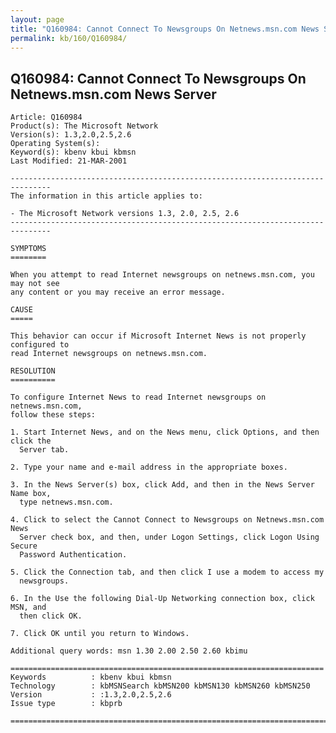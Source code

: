 ```yaml
---
layout: page
title: "Q160984: Cannot Connect To Newsgroups On Netnews.msn.com News Server"
permalink: kb/160/Q160984/
---
```


## Q160984: Cannot Connect To Newsgroups On Netnews.msn.com News Server

	Article: Q160984
	Product(s): The Microsoft Network
	Version(s): 1.3,2.0,2.5,2.6
	Operating System(s): 
	Keyword(s): kbenv kbui kbmsn
	Last Modified: 21-MAR-2001
	
	-------------------------------------------------------------------------------
	The information in this article applies to:
	
	- The Microsoft Network versions 1.3, 2.0, 2.5, 2.6 
	-------------------------------------------------------------------------------
	
	SYMPTOMS
	========
	
	When you attempt to read Internet newsgroups on netnews.msn.com, you may not see
	any content or you may receive an error message.
	
	CAUSE
	=====
	
	This behavior can occur if Microsoft Internet News is not properly configured to
	read Internet newsgroups on netnews.msn.com.
	
	RESOLUTION
	==========
	
	To configure Internet News to read Internet newsgroups on netnews.msn.com,
	follow these steps:
	
	1. Start Internet News, and on the News menu, click Options, and then click the
	  Server tab.
	
	2. Type your name and e-mail address in the appropriate boxes.
	
	3. In the News Server(s) box, click Add, and then in the News Server Name box,
	  type netnews.msn.com.
	
	4. Click to select the Cannot Connect to Newsgroups on Netnews.msn.com News
	  Server check box, and then, under Logon Settings, click Logon Using Secure
	  Password Authentication.
	
	5. Click the Connection tab, and then click I use a modem to access my
	  newsgroups.
	
	6. In the Use the following Dial-Up Networking connection box, click MSN, and
	  then click OK.
	
	7. Click OK until you return to Windows.
	
	Additional query words: msn 1.30 2.00 2.50 2.60 kbimu
	
	======================================================================
	Keywords          : kbenv kbui kbmsn 
	Technology        : kbMSNSearch kbMSN200 kbMSN130 kbMSN260 kbMSN250
	Version           : :1.3,2.0,2.5,2.6
	Issue type        : kbprb
	
	=============================================================================
	
